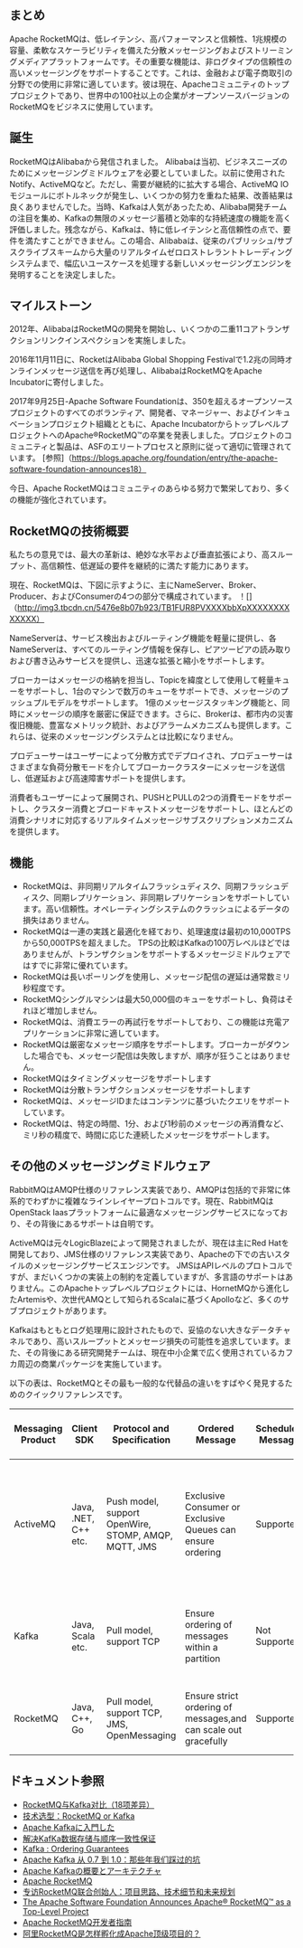 ## まとめ
Apache RocketMQは、低レイテンシ、高パフォーマンスと信頼性、1兆規模の容量、柔軟なスケーラビリティを備えた分散メッセージングおよびストリーミングメディアプラットフォームです。その重要な機能は、非ログタイプの信頼性の高いメッセージングをサポートすることです。これは、金融および電子商取引の分野での使用に非常に適しています。彼は現在、Apacheコミュニティのトッププロジェクトであり、世界中の100社以上の企業がオープンソースバージョンのRocketMQをビジネスに使用しています。

## 誕生
RocketMQはAlibabaから発信されました。 Alibabaは当初、ビジネスニーズのためにメッセージングミドルウェアを必要としていました。以前に使用されたNotify、ActiveMQなど。ただし、需要が継続的に拡大する場合、ActiveMQ IOモジュールにボトルネックが発生し、いくつかの努力を重ねた結果、改善結果は良くありませんでした。当時、Kafkaは人気があったため、Alibaba開発チームの注目を集め、Kafkaの無限のメッセージ蓄積と効率的な持続速度の機能を高く評価しました。残念ながら、Kafkaは、特に低レイテンシと高信頼性の点で、要件を満たすことができません。この場合、Alibabaは、従来のパブリッシュ/サブスクライブスキームから大量のリアルタイムゼロロストレラントトレーディングシステムまで、幅広いユースケースを処理する新しいメッセージングエンジンを発明することを決定しました。

## マイルストーン
2012年、AlibabaはRocketMQの開発を開始し、いくつかの二重11コアトランザクションリンクインスペクションを実施しました。

2016年11月11日に、RocketはAlibaba Global Shopping Festivalで1.2兆の同時オンラインメッセージ送信を再び処理し、AlibabaはRocketMQをApache Incubatorに寄付しました。

2017年9月25日-Apache Software Foundationは、350を超えるオープンソースプロジェクトのすべてのボランティア、開発者、マネージャー、およびインキュベーションプロジェクト組織とともに、Apache IncubatorからトップレベルプロジェクトへのApache®RocketMQ™の卒業を発表しました。プロジェクトのコミュニティと製品は、ASFのエリートプロセスと原則に従って適切に管理されています。 [参照]（https://blogs.apache.org/foundation/entry/the-apache-software-foundation-announces18）

今日、Apache RocketMQはコミュニティのあらゆる努力で繁栄しており、多くの機能が強化されています。

## RocketMQの技術概要
私たちの意見では、最大の革新は、絶妙な水平および垂直拡張により、高スループット、高信頼性、低遅延の要件を継続的に満たす能力にあります。

現在、RocketMQは、下図に示すように、主にNameServer、Broker、Producer、およびConsumerの4つの部分で構成されています。
！[]（http://img3.tbcdn.cn/5476e8b07b923/TB1FUR8PVXXXXbbXpXXXXXXXXXXXXX）

NameServerは、サービス検出およびルーティング機能を軽量に提供し、各NameServerは、すべてのルーティング情報を保存し、ピアツーピアの読み取りおよび書き込みサービスを提供し、迅速な拡張と縮小をサポートします。

ブローカーはメッセージの格納を担当し、Topicを緯度として使用して軽量キューをサポートし、1台のマシンで数万のキューをサポートでき、メッセージのプッシュプルモデルをサポートします。 1億のメッセージスタッキング機能と、同時にメッセージの順序を厳密に保証できます。さらに、Brokerは、都市内の災害復旧機能、豊富なメトリック統計、およびアラームメカニズムも提供します。これらは、従来のメッセージングシステムとは比較になりません。

プロデューサーはユーザーによって分散方式でデプロイされ、プロデューサーはさまざまな負荷分散モードを介してブローカークラスターにメッセージを送信し、低遅延および高速障害サポートを提供します。

消費者もユーザーによって展開され、PUSHとPULLの2つの消費モードをサポートし、クラスター消費とブロードキャストメッセージをサポートし、ほとんどの消費シナリオに対応するリアルタイムメッセージサブスクリプションメカニズムを提供します。

## 機能
* RocketMQは、非同期リアルタイムフラッシュディスク、同期フラッシュディスク、同期レプリケーション、非同期レプリケーションをサポートしています。高い信頼性。オペレーティングシステムのクラッシュによるデータの損失はありません。
* RocketMQは一連の実践と最適化を経ており、処理速度は最初の10,000TPSから50,000TPSを超えました。 TPSの比較はKafkaの100万レベルほどではありませんが、トランザクションをサポートするメッセージミドルウェアではすでに非常に優れています。
* RocketMQは長いポーリングを使用し、メッセージ配信の遅延は通常数ミリ秒程度です。
* RocketMQシングルマシンは最大50,000個のキューをサポートし、負荷はそれほど増加しません。
* RocketMQは、消費エラーの再試行をサポートしており、この機能は充電アプリケーションに非常に適しています。
* RocketMQは厳密なメッセージ順序をサポートします。ブローカーがダウンした場合でも、メッセージ配信は失敗しますが、順序が狂うことはありません。
* RocketMQはタイミングメッセージをサポートします
* RocketMQは分散トランザクションメッセージをサポートします
* RocketMQは、メッセージIDまたはコンテンツに基づいたクエリをサポートしています。
* RocketMQは、特定の時間、1分、および1秒前のメッセージの再消費など、ミリ秒の精度で、時間に応じた連続したメッセージをサポートします。

## その他のメッセージングミドルウェア

RabbitMQはAMQP仕様のリファレンス実装であり、AMQPは包括的で非常に体系的でわずかに複雑なラインレイヤープロトコルです。現在、RabbitMQはOpenStack Iaasプラットフォームに最適なメッセージングサービスになっており、その背後にあるサポートは自明です。

ActiveMQは元々LogicBlazeによって開発されましたが、現在は主にRed Hatを開発しており、JMS仕様のリファレンス実装であり、Apacheの下での古いスタイルのメッセージングサービスエンジンです。 JMSはAPIレベルのプロトコルですが、まだいくつかの実装上の制約を定義していますが、多言語のサポートはありません。このApacheトップレベルプロジェクトには、HornetMQから進化したArtemisや、次世代AMQとして知られるScalaに基づくApolloなど、多くのサブプロジェクトがあります。

Kafkaはもともとログ処理用に設計されたもので、妥協のない大きなデータチャネルであり、高いスループットとメッセージ損失の可能性を追求しています。また、その背後にある研究開発チームは、現在中小企業で広く使用されているカフカ周辺の商業パッケージを実施しています。

以下の表は、RocketMQとその最も一般的な代替品の違いをすばやく発見するためのクイックリファレンスです。

| Messaging Product | Client SDK           | Protocol and Specification                           | Ordered Message                                                 | Scheduled Message | Batched Message                                 | BroadCast Message | Message Filter                                          | Server Triggered Redelivery | Message Storage                                                                                         | Message Retroactive                          | Message Priority | High Availability and Failover                                                 | Message Track | Configuration                                                                                                             | Management and Operation Tools                                  |
|-------------------|----------------------|------------------------------------------------------|-----------------------------------------------------------------|-------------------|-------------------------------------------------|-------------------|---------------------------------------------------------|-----------------------------|---------------------------------------------------------------------------------------------------------|----------------------------------------------|------------------|--------------------------------------------------------------------------------|---------------|---------------------------------------------------------------------------------------------------------------------------|-----------------------------------------------------------------|
| ActiveMQ          | Java, .NET, C++ etc. | Push model, support OpenWire, STOMP, AMQP, MQTT, JMS | Exclusive Consumer or Exclusive Queues can ensure ordering      | Supported         | Not Supported                                   | Supported         | Supported                                               | Not Supported               | Supports very fast persistence using JDBC along with a high performance journal，such as levelDB, kahaDB | Supported                                    | Supported        | Supported, depending on storage,if using kahadb it requires a ZooKeeper server | Not Supported | The default configuration is low level, user need to optimize the configuration parameters                                | Supported                                                       |
| Kafka             | Java, Scala etc.     | Pull model, support TCP                              | Ensure ordering of messages within a partition                  | Not Supported     | Supported, with async producer                  | Not Supported     | Supported, you can use Kafka Streams to filter messages | Not Supported               | High performance file storage                                                                           | Supported offset indicate                    | Not Supported    | Supported, requires a ZooKeeper server                                         | Not Supported | Kafka uses key-value pairs format for configuration. These values can be supplied either from a file or programmatically. | Supported, use terminal command to expose core metrics          |
| RocketMQ          | Java, C++, Go        | Pull model, support TCP, JMS, OpenMessaging          | Ensure strict ordering of messages,and can scale out gracefully | Supported         | Supported, with sync mode to avoid message loss | Supported         | Supported, property filter expressions based on SQL92   | Supported                   | High performance and low latency file storage                                                           | Supported timestamp and offset two indicates | Not Supported    | Supported, Master-Slave model, without another kit                             | Supported     | Work out of box,user only need to pay attention to a few configurations                                                   | Supported, rich web and terminal command to expose core metrics |

## ドキュメント参照

* [RocketMQ与Kafka对比（18项差异）](http://jm.taobao.org/2016/03/24/rmq-vs-Kafka/)
* [技术选型：RocketMQ or Kafka](https://zhuanlan.zhihu.com/p/60196818)
* [Apache Kafkaに入門した](https://deeeet.com/writing/2015/09/01/apache-Kafka/)
* [解决KafKa数据存储与顺序一致性保证](https://www.cnblogs.com/sunsky303/p/9511839.html)
* [Kafka : Ordering Guarantees](https://medium.com/@felipedutratine/Kafka-ordering-guarantees-99320db8f87f)
* [Apache Kafka 从 0.7 到 1.0：那些年我们踩过的坑](https://www.infoq.cn/article/MLMyoWNxqs*MzQX7lvzO)
* [Apache Kafkaの概要とアーキテクチャ](https://qiita.com/sigmalist/items/5a26ab519cbdf1e07af3)
* [Apache RocketMQ](https://rocketmq.apache.org/docs/quick-start/)
* [专访RocketMQ联合创始人：项目思路、技术细节和未来规划](http://jm.taobao.org/2017/03/03/RocketMQ-future-idea/)
* [The Apache Software Foundation Announces Apache® RocketMQ™ as a Top-Level Project](https://blogs.apache.org/foundation/entry/the-apache-software-foundation-announces18)
* [Apache RocketMQ开发者指南](http://www.itmuch.com/books/rocketmq/)
* [阿里RocketMQ是怎样孵化成Apache顶级项目的？](https://yq.aliyun.com/articles/364394)